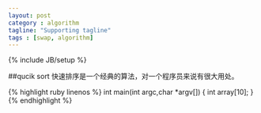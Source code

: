 ```yaml
---
layout: post
category : algorithm
tagline: "Supporting tagline"
tags : [swap, algorithm]
---
```

{% include JB/setup %}

##qucik sort
	快速排序是一个经典的算法，对一个程序员来说有很大用处。

{% highlight ruby linenos %}
int main(int argc,char *argv[])
{
	int		array[10];
}
{% endhighlight %}



